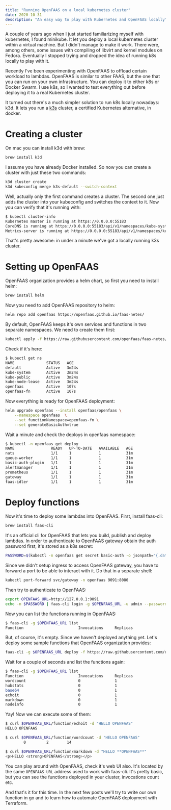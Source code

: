 ```yaml
---
title: "Running OpenFAAS on a local kubernetes cluster"
date: 2020-10-31
description: "An easy way to play with Kubernetes and OpenFAAS locally"
---
```


A couple of years ago when I just started familiarizing myself with kubernetes, I found minikube. It let you deploy a local kubernetes cluster within a virtual machine. But I didn't manage to make it work. There were, among others, some issues with compiling of libvirt and kernel modules on Fedora. Eventually I stopped trying and dropped the idea of running k8s locally to play with it.

Recently I've been experimenting with OpenFAAS to offload certain workload to lambdas. OpenFAAS is similar to other FAAS, but the one that you can run on your own infrastructure. You can deploy it to either k8s or Docker Swarm. I use k8s, so I wanted to test everything out before deploying it to a real Kubernetes cluster.

It turned out there's a much simpler solution to run k8s locally nowadays: k3d. It lets you run a [k3s](https://k3s.io/) cluster, a certified Kubernetes alternative, in docker.

# Creating a cluster

On mac you can install k3d with brew:

```bash
brew install k3d
```

I assume you have already Docker installed. So now you can create a cluster with just these two commands:

```bash
k3d cluster create
k3d kubeconfig merge k3s-default --switch-context
```

Well, actually only the first command creates a cluster. The second one just adds the cluster into your kubeconfig and switches the context to it. Now you can verify that it's running with:

```bash
$ kubectl cluster-info
Kubernetes master is running at https://0.0.0.0:55183
CoreDNS is running at https://0.0.0.0:55183/api/v1/namespaces/kube-system/services/kube-dns:dns/proxy
Metrics-server is running at https://0.0.0.0:55183/api/v1/namespaces/kube-system/services/https:metrics-server:/proxy
```

That's pretty awesome: in under a minute we've got a locally running k3s cluster.

# Setting up OpenFAAS

OpenFAAS organization provides a helm chart, so first you need to install helm:

```bash
brew install helm
```

Now you need to add OpenFAAS repository to helm:

```bash
helm repo add openfaas https://openfaas.github.io/faas-netes/
```

By default, OpenFAAS keeps it's own services and functions in two separate namespaces. We need to create them first:

```bash
kubectl apply -f https://raw.githubusercontent.com/openfaas/faas-netes/master/namespaces.yml
```

Check if it's here:

```bash
$ kubectl get ns
NAME              STATUS   AGE
default           Active   3m24s
kube-system       Active   3m24s
kube-public       Active   3m24s
kube-node-lease   Active   3m24s
openfaas          Active   107s
openfaas-fn       Active   107s
```

Now everything is ready for OpenFAAS deployment:

```bash
helm upgrade openfaas --install openfaas/openfaas \
    --namespace openfaas  \
    --set functionNamespace=openfaas-fn \
    --set generateBasicAuth=true
```

Wait a minute and check the deploys in openfaas namespace:

```bash
$ kubectl -n openfaas get deploy
NAME                READY   UP-TO-DATE   AVAILABLE   AGE
nats                1/1     1            1           31m
queue-worker        1/1     1            1           31m
basic-auth-plugin   1/1     1            1           31m
alertmanager        1/1     1            1           31m
prometheus          1/1     1            1           31m
gateway             1/1     1            1           31m
faas-idler          1/1     1            1           31m
```

# Deploy functions

Now it's time to deploy some lambdas into OpenFAAS. First, install faas-cli:

```bash
brew install faas-cli
```

It's an official cli for OpenFAAS that lets you build, publish and deploy lambdas. In order to authenticate to OpenFAAS gateway obtain the auth password first, it's stored as a k8s secret:


```bash
PASSWORD=$(kubectl -n openfaas get secret basic-auth -o jsonpath="{.data.basic-auth-password}" | base64 --decode)
```

Since we didn't setup ingress to access OpenFAAS gateway, you have to forward a port to be able to interact with it. Do that in a separate shell:

```bash
kubectl port-forward svc/gateway -n openfaas 9091:8080
```

Then try to authenticate to OpenFAAS:

```bash
export OPENFAAS_URL=http://127.0.0.1:9091
echo -n $PASSWORD | faas-cli login -g $OPENFAAS_URL -u admin --password-stdin
```

Now you can list the functions running in OpenFAAS:

```bash
$ faas-cli -g $OPENFAAS_URL list
Function                        Invocations     Replicas

```

But, of course, it's empty. Since we haven't deployed anything yet. Let's deploy some sample functions that OpenFAAS organization provides:

```bash
faas-cli -g $OPENFAAS_URL deploy -f https://raw.githubusercontent.com/openfaas/faas/master/stack.yml
```

Wait for a couple of seconds and list the functions again:

```bash
$ faas-cli -g $OPENFAAS_URL list
Function                        Invocations     Replicas
wordcount                       0               1
hubstats                        0               1
base64                          0               1
echoit                          0               1
markdown                        0               1
nodeinfo                        0               1
```

Yay! Now we can execute some of them:

```bash
$ curl $OPENFAAS_URL/function/echoit -d "HELLO OPENFAAS"
HELLO OPENFAAS

$ curl $OPENFAAS_URL/function/wordcount -d "HELLO OPENFAAS"
        0         2        14

$ curl $OPENFAAS_URL/function/markdown -d "HELLO **OPENFAAS**"
<p>HELLO <strong>OPENFAAS</strong></p>
```

You can play around with OpenFAAS, check it's web UI also. It's located by the same `OPENFAAS_URL` address used to work with faas-cli. It's pretty basic, but you can see the functions deployed in your cluster, invocations count etc.

And that's it for this time. In the next few posts we'll try to write our own function in go and to learn how to automate OpenFAAS deployment with Terraform.
